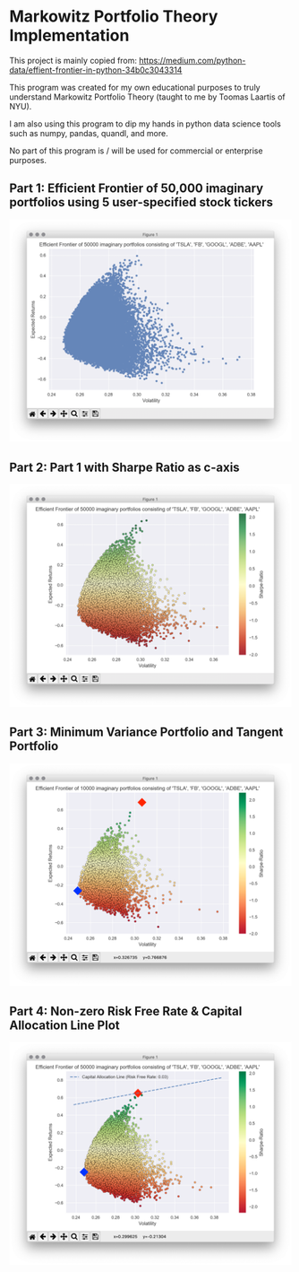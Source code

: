 # Markowitz Portfolio Theory Implementation

This project is mainly copied from: https://medium.com/python-data/effient-frontier-in-python-34b0c3043314

This program was created for my own educational purposes to truly understand Markowitz Portfolio Theory (taught to me by Toomas Laartis of NYU).

I am also using this program to dip my hands in python data science tools such as numpy, pandas, quandl, and more.

No part of this program is / will be used for commercial or enterprise purposes.

## Part 1: Efficient Frontier of 50,000 imaginary portfolios using 5 user-specified stock tickers

![Markowitz Portfolio Efficient Portfolio Plot](/images/part1.png)

## Part 2: Part 1 with Sharpe Ratio as c-axis

![Markowitz Portfolio Efficient Portfolio Plot with Sharpe Ratio](/images/part2.png)

## Part 3: Minimum Variance Portfolio and Tangent Portfolio

![Portfolio Plot with minimum variance portfolio and tangent portfolio](/images/part3.png)

## Part 4: Non-zero Risk Free Rate & Capital Allocation Line Plot

![Portfolio Plot with CAL](/images/part4.png)
